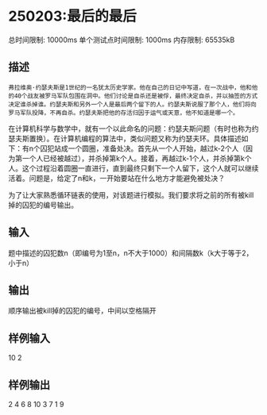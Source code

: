 # 250203:最后的最后

总时间限制: 10000ms 单个测试点时间限制: 1000ms 内存限制: 65535kB
## 描述
    弗拉维奥·约瑟夫斯是1世纪的一名犹太历史学家。他在自己的日记中写道，在一次战中，他和他的40个战友被罗马军队包围在洞中。他们讨论是自杀还是被俘，最终决定自杀，并以抽签的方式决定谁杀掉谁。约瑟夫斯和另外一个人是最后两个留下的人。约瑟夫斯说服了那个人，他们将向罗马军队投降，不再自杀。约瑟夫斯把他的存活归因于运气或天意，他不知道是哪一个。

   在计算机科学与数学中，就有一个以此命名的问题：约瑟夫斯问题（有时也称为约瑟夫斯置换）。在计算机编程的算法中，类似问题又称为约瑟夫环。具体描述如下：有n个囚犯站成一个圆圈，准备处决。首先从一个人开始，越过k-2个人（因为第一个人已经被越过），并杀掉第k个人。接着，再越过k-1个人，并杀掉第k个人。这个过程沿着圆圈一直进行，直到最终只剩下一个人留下，这个人就可以继续活着。问题是，给定了n和k，一开始要站在什么地方才能避免被处决？

   为了让大家熟悉循环链表的使用，对该题进行模拟。我们要求将之前的所有被kill掉的囚犯的编号输出。



## 输入
题中描述的囚犯数n（即编号为1至n，n不大于1000）和间隔数k（k大于等于2，小于n）
## 输出
顺序输出被kill掉的囚犯的编号，中间以空格隔开
## 样例输入
10 2
## 样例输出
2 4 6 8 10 3 7 1 9
